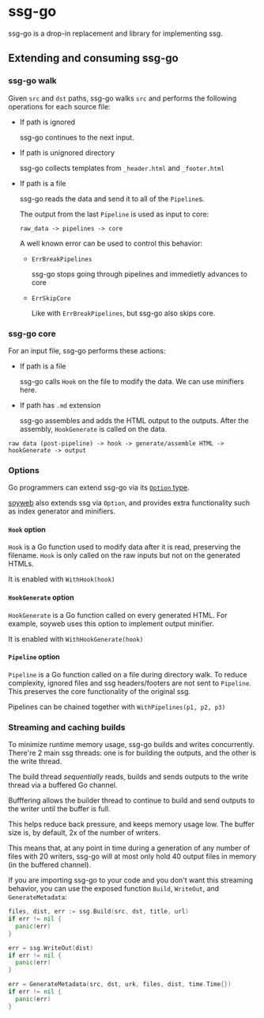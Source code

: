 # ssg-go

ssg-go is a drop-in replacement and library for implementing ssg.

## Extending and consuming ssg-go

### ssg-go walk

Given `src` and `dst` paths, ssg-go walks `src` and performs the
following operations for each source file:

- If path is ignored

  ssg-go continues to the next input.

- If path is unignored directory

  ssg-go collects templates from `_header.html` and `_footer.html`

- If path is a file

  ssg-go reads the data and send it to all of the `Pipeline`s.

  The output from the last `Pipeline` is used as input to core:

  ```
  raw_data -> pipelines -> core
  ```

  A well known error can be used to control this behavior:

  - `ErrBreakPipelines`

    ssg-go stops going through pipelines and immedietly advances to core

  - `ErrSkipCore`

    Like with `ErrBreakPipelines`, but ssg-go also skips core.

### ssg-go core

For an input file, ssg-go performs these actions:

- If path is a file

  ssg-go calls `Hook` on the file to modify the data.
  We can use minifiers here.

- If path has `.md` extension

  ssg-go assembles and adds the HTML output to the outputs.
  After the assembly, `HookGenerate` is called on the data.

```
raw data (post-pipeline) -> hook -> generate/assemble HTML -> hookGenerate -> output
```

### Options

Go programmers can extend ssg-go via its [`Option` type](./options.go).

[soyweb](./soyweb/) also extends ssg via `Option`,
and provides extra functionality such as index generator and minifiers.

#### `Hook` option

`Hook` is a Go function used to modify data after it is read,
preserving the filename. `Hook` is only called on the raw inputs
but not on the generated HTMLs.

It is enabled with `WithHook(hook)`

#### `HookGenerate` option

`HookGenerate` is a Go function called on every generated HTML.
For example, soyweb uses this option to implement output minifier.

It is enabled with `WithHookGenerate(hook)`

#### `Pipeline` option

`Pipeline` is a Go function called on a file during directory walk.
To reduce complexity, ignored files and ssg headers/footers are not sent
to `Pipeline`. This preserves the core functionality of the original ssg.

Pipelines can be chained together with `WithPipelines(p1, p2, p3)`

### Streaming and caching builds

To minimize runtime memory usage, ssg-go builds and writes concurrently.
There're 2 main ssg threads: one is for building the outputs,
and the other is the write thread.

The build thread *sequentially* reads, builds and sends outputs
to the write thread via a buffered Go channel.

Bufffering allows the builder thread to continue to build and send outputs
to the writer until the buffer is full.

This helps reduce back pressure, and keeps memory usage low.
The buffer size is, by default, 2x of the number of writers.

This means that, at any point in time during a generation of any number of files
with 20 writers, ssg-go will at most only hold 40 output files
in memory (in the buffered channel).

If you are importing ssg-go to your code and you don't want this
streaming behavior, you can use the exposed function `Build`, `WriteOut`,
and `GenerateMetadata`:

```go
files, dist, err := ssg.Build(src, dst, title, url)
if err != nil {
  panic(err)
}

err = ssg.WriteOut(dist)
if err != nil {
  panic(err)
}

err = GenerateMetadata(src, dst, urk, files, dist, time.Time{})
if err != nil {
  panic(err)
}
```

